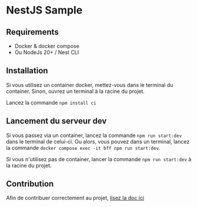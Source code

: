 # NestJS Sample

## Requirements
- Docker & docker compose
- Ou NodeJs 20+ / Nest CLI

## Installation

Si vous utilisez un container docker, mettez-vous dans le terminal du container.
Sinon, ouvrez un terminal à la racine du projet.

Lancez la commande `npm install ci`

## Lancement du serveur dev

Si vous passez via un container, lancez la commande `npm run start:dev` dans le terminal de celui-ci.
Ou alors, vous pouvez dans un terminal, lancez la commande `docker compose exec -it bff npm run start:dev`.

Si vous n'utilisez pas de container, lancer la commande `npm run start:dev` à la racine du projet.

## Contribution

Afin de contribuer correctement au projet, [lisez la doc ici](./CONTRIBUTING.md)
